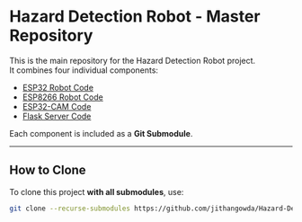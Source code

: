 # Hazard Detection Robot - Master Repository

This is the main repository for the Hazard Detection Robot project.  
It combines four individual components:

- [ESP32 Robot Code](https://github.com/jithangowda/ESP-Robot.git)
- [ESP8266 Robot Code](https://github.com/jithangowda/ESP-8266-Robot.git)
- [ESP32-CAM Code](https://github.com/jithangowda/ESP-CAM-Robot.git)
- [Flask Server Code](https://github.com/jithangowda/Flask-Robot.git)

Each component is included as a **Git Submodule**.

---

## How to Clone

To clone this project **with all submodules**, use:

```bash
git clone --recurse-submodules https://github.com/jithangowda/Hazard-Detection-Robot.git
